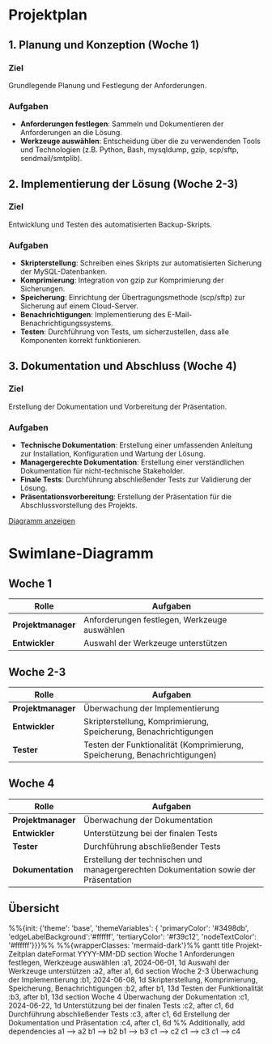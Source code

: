 # Projektplan

## 1. Planung und Konzeption (Woche 1)

### Ziel
Grundlegende Planung und Festlegung der Anforderungen.

### Aufgaben
- **Anforderungen festlegen**: Sammeln und Dokumentieren der Anforderungen an die Lösung.
- **Werkzeuge auswählen**: Entscheidung über die zu verwendenden Tools und Technologien (z.B. Python, Bash, mysqldump, gzip, scp/sftp, sendmail/smtplib).

## 2. Implementierung der Lösung (Woche 2-3)

### Ziel
Entwicklung und Testen des automatisierten Backup-Skripts.

### Aufgaben
- **Skripterstellung**: Schreiben eines Skripts zur automatisierten Sicherung der MySQL-Datenbanken.
- **Komprimierung**: Integration von gzip zur Komprimierung der Sicherungen.
- **Speicherung**: Einrichtung der Übertragungsmethode (scp/sftp) zur Sicherung auf einem Cloud-Server.
- **Benachrichtigungen**: Implementierung des E-Mail-Benachrichtigungssystems.
- **Testen**: Durchführung von Tests, um sicherzustellen, dass alle Komponenten korrekt funktionieren.

## 3. Dokumentation und Abschluss (Woche 4)

### Ziel
Erstellung der Dokumentation und Vorbereitung der Präsentation.

### Aufgaben
- **Technische Dokumentation**: Erstellung einer umfassenden Anleitung zur Installation, Konfiguration und Wartung der Lösung.
- **Managergerechte Dokumentation**: Erstellung einer verständlichen Dokumentation für nicht-technische Stakeholder.
- **Finale Tests**: Durchführung abschließender Tests zur Validierung der Lösung.
- **Präsentationsvorbereitung**: Erstellung der Präsentation für die Abschlussvorstellung des Projekts.


[Diagramm anzeigen](https://viewer.diagrams.net/?tags=%7B%7D&highlight=0000ff&edit=_blank&layers=1&nav=1&title=Unbenanntes%20Diagramm.drawio#R7Vxtk9o2EP41zLQfLoPf4ePBXZJO0plML23SfukIW9gKwiK2CHC%2FvpItAbbkF44XE64zNwOSbFnsPrv7rFa%2BnjWer98lYBH9TgKIe2Y%2FWPesh55pGn17wD54zybvGbiiI0xQIC7adTyhZyjvFL1LFMC0cCElBFO0KHb6JI6hTwt9IEnIqnjZlODiUxcghErHkw%2Bw2vsFBTQSvUa%2Fvxt4D1EYiUcPHDEwAf4sTMgyFs%2BLSQzzkTmQ04hL0wgEZLXXZT32rHFCCM2%2FzddjiLlYpcTy%2B95WjG6XnMCYtrnB86DrD72pMXQDMBhYd2KGHwAvhRg%2BJeQbnNEFBvEyDtnYE5zDlMIEJBOIKOv4uPQB%2B7hH8PkZiN9FN1KM6QrN2b2sNYroHLNOg331I4SDj2BDlnydKWUik60RayVU4IGt3xplsoR8yby1lRlvYDCBeLQV%2BJhgkrChTOR8poTMttrjz52SmL4Fc4Q5KP%2BCSQBiILrFEwesCTAKY%2FbdZ2KEbL6RKlcpKJhQuN7rEnJ%2BB8kc0mTDLhGjnlC5sAZbNFc7aG0BFO2hypUXAgHncDvzTq%2Fsi1BtSzWbipq%2FED%2BCcc90wXzBfnA8SRfb392oTUVjqrwqkdYsQCExU5WY4eokZp5AYvDr9%2BGd%2BeeHh%2BfN6v0%2F8ebf6fdQYxyKfGAc3HPfs8PgnpiKOM7vhYHihWqEZuoltCcSHYZkXwIxoOhH8Xk6KYknfCIopnsKKAs2JcvEh%2BKqfS8jb1yXgF01EYNPCKkyUaak7c98ud5UtL8qvdmn0psy0Zn1Zr1uvSmOrK3etm6xaqIz680wVD0xsT%2BJJkloREISA%2Fy46y0pa3fNR0IWQp%2FfIKUbEWbAkpKitpkWk81Xfv8bRzb%2FFtNljYd1obU5FhfsB2YKqZGEnV%2BXy7tOYn090Foj6Ki4ZuvZAOtSFVlU0ypCFD4tQCaEFcsDiiqpCPEvM7p1kQYIbA8dlRWYOlZwNlIw7ALs5wStTMCaUTvoErVymRrYmjJ0XDFwrb6Gz14WuYNKAdpXLz57cEHxKUtVmYlIk%2BcsnwxZyshXsv27ghyqghlcQU6lWuqNcQX5A5vcrqt6XVXhdpce11VQ3zNdTMX%2BSUGJ7vclkQN3aaaGe84nzMU6E6McZ99C%2FnkfT0kSwGQZh9kuRDbrJJHDU5hSDPeG2PrzZ%2BbjNe7KaHZX3e0oHeoirVrrtpqpUf%2BSAcb1XqFtV9hsCzrlVGj35MZducRjLLtfYdm9sdUbjicwWQE%2FyneQAx4gyyb%2B23yB4ZyJGmVe4MYMvQ2K2odxqwWVvKilO7qtmgMBZBwJoAcyW3L8MFsh%2F8eJA%2BCjpdLngo%2ByVNX1PMZ0hfwZ5kq%2BHupsmY3UeVu6vAx1djTbobcVXmUaWhtezZbh1XY7C6%2Fm%2BYjzF5jMnuEy5Fk7WKYr7i3v7QjfHFVuA5T21mxfGVW2dblVtfPb93j9F0eJimRSbrg4RX9naWSk2yswBjVCEk%2F7A%2FoUxCGGexopF5sM1cHqii3l%2BjjADDUxoHDEMZkqmjlBfcP2FGUZb1j7aZagBXt6StkkOYctVdPLnMV8U77mA5kvEjQvkuDdDbInXYBY6zd2h0%2Fu%2FNweuftAMaIIYK0HsZQ1PC0g8qMyDc8fWVxGgH7ILluZhgUAxtgSNhVFoUjst3ti22n3plAQz9BMi%2F5HOgcMp3yEIx75AN%2BL7jkKgjzMQeY7wQRLA1nwWleGEGfUcx74TCyy5f5VcAjurUoubIowLnW1srSD4s%2F2wFQB%2Fo7G2mwN%2FL1zcDLVGX3OjvxcEx9zrEY%2BZgwvyse8TsqeL%2BFVrsqr9AzTOZIy6evTZr%2BEdaOkkjPXp6VtafhY5o00blWTlp4svy25zQemlGjKedxoHCWtwgiYpH6EEUxTGGe5cZ%2Fba1rJAKuiSoM7%2FkmY4qE0qN4v20UadNFkWe9mVPah%2Bp3dsRgfgzRFfq%2FmZMwupSskdLv87oQpnabKod87Huq1cuajNxI2g6KHsqySNtsexSnvtZhlcnxmVzfoIiTBNaJf977voYm1dmDijU0HGJRx%2BlSndy61saB9%2BLCFN7hOFtJWDa0Ko2aXOtBu8NyWEnSHgq6sPO2op1Yuuh96PY5Lnuy5npKj3rC7UdiNRCdZc2tW8rFZ3HFKdl6hVb78EMDFqhT6NyXUV1xKZdV%2Bu79j9oka8reG16yGRcLtatI166LbQq5KDj5DP4pRmp%2B1LAn4mJy7lfxqFF%2B9Oem9aU6DZRHlMllwJ7GjhXuotatmrjts6SfcTgmvq2YdPz%2BmdcdoLovpTs7Cnh3TniZ1OGjP5zKYlsu8KUwbXWPaUaVaxw5eVNiul8k2spf38hoL2eWyxM0Vsh3dG82iOCCrAFnljxO%2FvLDwdhnPuAEAjGh%2B1oRW1SfaVkbcloWR2rqFrsDBuicnL9f8UqrQjwvV8nHzotWy%2BK9tj%2BpcYT08IcIhHmCvNY5CtWK5ca6ph3s6Hn82Gn9rL6rI%2F6ly9u0DfWXE65cyirL%2FqyixnMr3uW7H%2BuwbXnFvwvaMBq1mrU%2BQeR%2BYFTwPVHVzwcNri4mKkHshpnZrW0qtdpDMlrrxzvQuOWvu%2FjFRboW7f%2FxkPf4H)



# Swimlane-Diagramm

## Woche 1
| Rolle           | Aufgaben                                                 |
|-----------------|----------------------------------------------------------|
| **Projektmanager** | Anforderungen festlegen, Werkzeuge auswählen              |
| **Entwickler**      | Auswahl der Werkzeuge unterstützen                        |

## Woche 2-3
| Rolle           | Aufgaben                                                             |
|-----------------|----------------------------------------------------------------------|
| **Projektmanager** | Überwachung der Implementierung                                       |
| **Entwickler**      | Skripterstellung, Komprimierung, Speicherung, Benachrichtigungen        |
| **Tester**         | Testen der Funktionalität (Komprimierung, Speicherung, Benachrichtigungen) |

## Woche 4
| Rolle           | Aufgaben                                                           |
|-----------------|--------------------------------------------------------------------|
| **Projektmanager** | Überwachung der Dokumentation                                       |
| **Entwickler**      | Unterstützung bei der finalen Tests                                |
| **Tester**         | Durchführung abschließender Tests                                   |
| **Dokumentation**  | Erstellung der technischen und managergerechten Dokumentation sowie der Präsentation |

## Übersicht

%%{init: {'theme': 'base', 'themeVariables': { 'primaryColor': '#3498db', 'edgeLabelBackground':'#ffffff', 'tertiaryColor': '#f39c12', 'nodeTextColor': '#ffffff'}}}%%
%%{wrapperClasses: 'mermaid-dark'}%%
gantt
    title Projekt-Zeitplan
    dateFormat  YYYY-MM-DD
    section Woche 1
    Anforderungen festlegen, Werkzeuge auswählen  :a1, 2024-06-01, 1d
    Auswahl der Werkzeuge unterstützen            :a2, after a1, 6d
    section Woche 2-3
    Überwachung der Implementierung               :b1, 2024-06-08, 1d
    Skripterstellung, Komprimierung, Speicherung, Benachrichtigungen :b2, after b1, 13d
    Testen der Funktionalität                      :b3, after b1, 13d
    section Woche 4
    Überwachung der Dokumentation                 :c1, 2024-06-22, 1d
    Unterstützung bei der finalen Tests           :c2, after c1, 6d
    Durchführung abschließender Tests             :c3, after c1, 6d
    Erstellung der Dokumentation und Präsentation :c4, after c1, 6d
    %% Additionally, add dependencies
    a1 --> a2
    b1 --> b2
    b1 --> b3
    c1 --> c2
    c1 --> c3
    c1 --> c4
